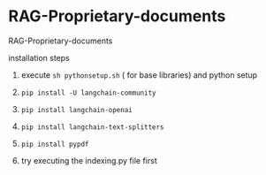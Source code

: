 # RAG-Proprietary-documents
RAG-Proprietary-documents



installation steps
1. execute `sh pythonsetup.sh` ( for base libraries) and python setup
2. `pip install -U langchain-community`
3. `pip install langchain-openai`
4. `pip install langchain-text-splitters`
5. `pip install pypdf`

3. try executing the indexing.py file first

